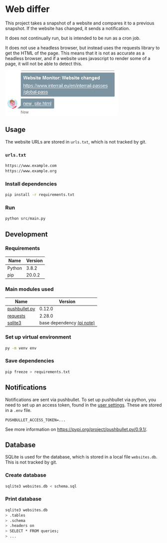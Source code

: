 # Web differ

This project takes a snapshot of a website and compares it to a previous snapshot. If the website has changed, it sends a notification.

It does not continually run, but is intended to be run as a cron job.

It does not use a headless browser, but instead uses the requests library to get the HTML of the page. This means that it is not as accurate as a headless browser, and if a website uses javascript to render some of a page, it will not be able to detect this.

![Example notification on pushbullet, showing website URL and the new HTML file](images/pushbullet_ping.png)

## Usage

The website URLs are stored in `urls.txt`, which is not tracked by git.

### `urls.txt`

```txt
https://www.example.com
https://www.example.org
```

### Install dependencies

```bash
pip install -r requirements.txt
```

### Run

```bash
python src/main.py
```

## Development

### Requirements

| Name | Version |
| ---- | ------- |
| Python | 3.8.2 |
| pip | 20.0.2 |

### Main modules used

| Name | Version |
| ---- | ------- |
| [pushbullet.py](https://github.com/richard-better/pushbullet.py) | 0.12.0 |
| [requests](https://github.com/psf/requests) | 2.28.0 |
| [sqlite3](https://docs.python.org/3/library/sqlite3.html) | base dependency [(pi note)](./SQLITE3_on_PI.md) |

### Set up virtual environment

```bash
py -m venv env
```

### Save dependencies

```bash
pip freeze > requirements.txt
```

## Notifications

Notifications are sent via pushbullet. To set up pushbullet via python, you need to set up an access token, found in the [user settings](https://www.pushbullet.com/#settings/account).
These are stored in a `.env` file.

```.env
PUSHBULLET_ACCESS_TOKEN=...
```

See more information on <https://pypi.org/project/pushbullet.py/0.9.1/>.

## Database

SQLite is used for the database, which is stored in a local file `websites.db`. This is not tracked by git.

### Create database

```bash
sqlite3 websites.db < schema.sql
```

### Print database

```bash
sqlite3 websites.db
> .tables
> .schema
> .headers on
> SELECT * FROM queries;
> ...
```
